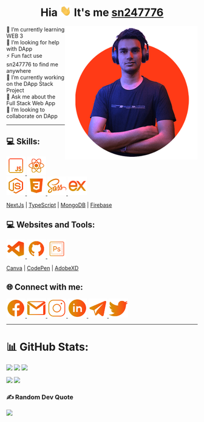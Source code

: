 <h1 align="center">Hia <img src="wave.gif" width="30px"> It's me <a href="https://sn247776.vercel.app/">sn247776</a></h1>

<img align="right" width="350px" src="about.png"/>

🌱 I’m currently learning WEB 3
<br>🤝 I’m looking for help with DApp
<br>⚡ Fun fact use sn247776 to find me anywhere
<br>🔭 I’m currently working on the DApp Stack Project
<br>💬 Ask me about the Full Stack Web App
<br>👯 I’m looking to collaborate on DApp
<br>
<hr>

## 💻 Skills:
<a href="https://www.javascript.com/"> <img src="icons/js.png" alt="js"  height="50"/> </a>
<a href="https://reactjs.org/"> <img src="icons/react.png" alt="reactjs" height="50"/> </a>
<a href="https://nodejs.org/"> <img src="icons/node.png" alt="nodejs"  height="50"/> </a>
<a href="https://developer.mozilla.org/en-US/docs/Web/CSS"> <img src="icons/css.png" alt="css"  height="50"/> </a>
<a href="https://sass-lang.com/"> <img src="icons/sass.png" alt="sass" height="50"/> </a>
<a href="https://expressjs.com/"> <img src="icons/express.png" alt="express"  height="50"/> </a>

[NextJs](https://nextjs.org/) | [TypeScript](https://www.typescriptlang.org/) | [MongoDB](https://www.mongodb.com/) | [Firebase](https://firebase.google.com/)

## 💻 Websites and Tools:
<a href="https://www.javascript.com/"> <img src="icons/code.png" alt="vscode"  height="50"/> </a>
<a href="https://reactjs.org/"> <img src="icons/git.png" alt="github" height="50"/> </a>
<a href="https://nodejs.org/"> <img src="icons/ps.png" alt="ps"  height="50"/> </a>

[Canva](https://www.canva.com/) | [CodePen](https://codepen.io/) | [AdobeXD](https://www.adobe.com/sg/products/xd/switcher.html)

## 🌐 Connect with me:
<a href="https://www.facebook.com/sn247776/"> <img src="icons/fb.png" alt="fb"  height="50"/> </a>
<a href="https://mail.google.com/mail/?view=cm&fs=1&tf=1&to=sn247776@gmail.com/"> <img src="icons/gmail.png" alt="gmail" height="50"/> </a>
<a href="https://www.instagram.com/sn247776/"> <img src="icons/insta.png" alt="insta"  height="50"/> </a>
<a href="https://www.linkedin.com/in/sn247776/"> <img src="icons/linkedin.png" alt="linkedin"  height="50"/> </a>
<a href="https://t.me/sagar247776/"> <img src="icons/tg.png" alt="tg" height="50"/> </a>
<a href="https://twitter.com/sn247776/"> <img src="icons/twitter.png" alt="twitter"  height="50"/> </a>

<hr>

# 📊 GitHub Stats:
<!-- ![](https://github-readme-streak-stats.herokuapp.com/?user=sn247776&theme=vision-friendly-dark&hide_border=false) -->
![](http://github-profile-summary-cards.vercel.app/api/cards/profile-details?username=sn247776&theme=gruvbox)
![](http://github-profile-summary-cards.vercel.app/api/cards/repos-per-language?username=sn247776&theme=gruvbox)
![](http://github-profile-summary-cards.vercel.app/api/cards/productive-time?username=sn247776&theme=gruvbox&utcOffset=5.30)

![](http://github-profile-summary-cards.vercel.app/api/cards/stats?username=sn247776&theme=gruvbox)
![](http://github-profile-summary-cards.vercel.app/api/cards/most-commit-language?username=sn247776&theme=gruvbox)

### ✍️ Random Dev Quote
![](https://quotes-github-readme.vercel.app/api?type=horizontal&theme=gruvbox)
<!-- ![sn247776's GitHub stats](https://github-readme-stats.vercel.app/api?username=sn247776&show_icons=true&theme=vision-friendly-dark&count_private=true) -->
